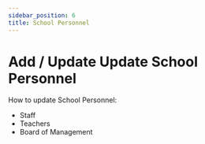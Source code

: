 ```yaml
---
sidebar_position: 6
title: School Personnel
---
```


# Add / Update Update School Personnel

How to update School Personnel:

- Staff
- Teachers
- Board of Management